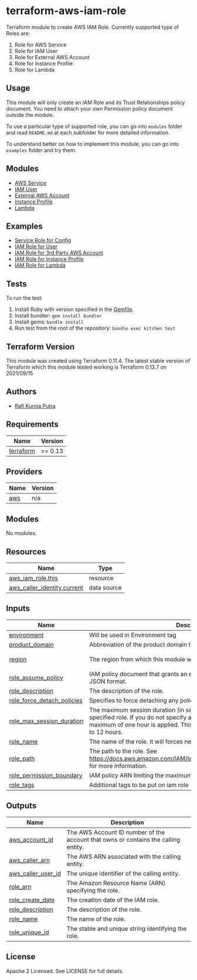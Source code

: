 terraform-aws-iam-role
======================
Terraform module to create AWS IAM Role. 
Currently supported type of Roles are:
1. Role for AWS Service
2. Role for IAM User
3. Role for External AWS Account
4. Role for Instance Profile
5. Role for Lambda


Usage
-----
This module will only create an IAM Role and its Trust Relationships policy document. You need to attach your own Permission policy document outside the module.

To use a particular type of supported role, you can go into `modules` folder and read `README.md` at each subfolder for more detailed information.

To understand better on how to implement this module, you can go into `examples` folder and try them.


Modules
--------
* [AWS Service](https://github.com/traveloka/terraform-aws-iam-role/tree/master/modules/service)
* [IAM User](https://github.com/traveloka/terraform-aws-iam-role/tree/master/modules/user)
* [External AWS Account](https://github.com/traveloka/terraform-aws-iam-role/tree/master/modules/external)
* [Instance Profile](https://github.com/traveloka/terraform-aws-iam-role/tree/master/modules/instance)
* [Lambda](https://github.com/traveloka/terraform-aws-iam-role/tree/master/modules/lambda)


Examples
--------
* [Service Role for Config](https://github.com/traveloka/terraform-aws-iam-role/tree/master/examples/aws-service-config)
* [IAM Role for User](https://github.com/traveloka/terraform-aws-iam-role/tree/master/examples/user-iam)
* [IAM Role for 3rd Party AWS Account](https://github.com/traveloka/terraform-aws-iam-role/tree/master/examples/external-account)
* [IAM Role for Instance Profile](https://github.com/traveloka/terraform-aws-iam-role/tree/master/examples/instance-profile)
* [IAM Role for Lambda](https://github.com/traveloka/terraform-aws-iam-role/tree/master/examples/lambda-role)


Tests
-----
To run the test:
1. Install Ruby with version specified in the [Gemfile](https://github.com/traveloka/terraform-aws-iam-role/tree/master/Gemfile).
2. Install bundler: `gem install bundler`
3. Install gems: `bundle install`
4. Run test from the root of the repository: `bundle exec kitchen test`


Terraform Version
-----------------
This module was created using Terraform 0.11.4. 
The latest stable version of Terraform which this module tested working is Terraform 0.13.7 on 2021/09/15


Authors
-------
* [Rafi Kurnia Putra](https://github.com/rafikurnia)


<!-- BEGINNING OF PRE-COMMIT-TERRAFORM DOCS HOOK -->
## Requirements

| Name | Version |
|------|---------|
| <a name="requirement_terraform"></a> [terraform](#requirement\_terraform) | >= 0.13 |

## Providers

| Name | Version |
|------|---------|
| <a name="provider_aws"></a> [aws](#provider\_aws) | n/a |

## Modules

No modules.

## Resources

| Name | Type |
|------|------|
| [aws_iam_role.this](https://registry.terraform.io/providers/hashicorp/aws/latest/docs/resources/iam_role) | resource |
| [aws_caller_identity.current](https://registry.terraform.io/providers/hashicorp/aws/latest/docs/data-sources/caller_identity) | data source |

## Inputs

| Name | Description | Type | Default | Required |
|------|-------------|------|---------|:--------:|
| <a name="input_environment"></a> [environment](#input\_environment) | Will be used in Environment tag | `string` | n/a | yes |
| <a name="input_product_domain"></a> [product\_domain](#input\_product\_domain) | Abbreviation of the product domain the created resources belong to | `string` | n/a | yes |
| <a name="input_region"></a> [region](#input\_region) | The region from which this module will be executed | `string` | `"ap-southeast-1"` | no |
| <a name="input_role_assume_policy"></a> [role\_assume\_policy](#input\_role\_assume\_policy) | IAM policy document that grants an entity permission to assume the role in JSON format. | `string` | n/a | yes |
| <a name="input_role_description"></a> [role\_description](#input\_role\_description) | The description of the role. | `string` | n/a | yes |
| <a name="input_role_force_detach_policies"></a> [role\_force\_detach\_policies](#input\_role\_force\_detach\_policies) | Specifies to force detaching any policies the role has before destroying it. | `bool` | `false` | no |
| <a name="input_role_max_session_duration"></a> [role\_max\_session\_duration](#input\_role\_max\_session\_duration) | The maximum session duration (in seconds) that you want to set for the specified role. If you do not specify a value for this setting, the default maximum of one hour is applied. This setting can have a value from 1 hour to 12 hours. | `number` | `3600` | no |
| <a name="input_role_name"></a> [role\_name](#input\_role\_name) | The name of the role. It will forces new resource on change. | `string` | n/a | yes |
| <a name="input_role_path"></a> [role\_path](#input\_role\_path) | The path to the role. See https://docs.aws.amazon.com/IAM/latest/UserGuide/Using_Identifiers.html for more information. | `string` | `"/"` | no |
| <a name="input_role_permission_boundary"></a> [role\_permission\_boundary](#input\_role\_permission\_boundary) | IAM policy ARN limiting the maximum access this role can have | `string` | `""` | no |
| <a name="input_role_tags"></a> [role\_tags](#input\_role\_tags) | Additional tags to be put on iam role | `map(string)` | `{}` | no |

## Outputs

| Name | Description |
|------|-------------|
| <a name="output_aws_account_id"></a> [aws\_account\_id](#output\_aws\_account\_id) | The AWS Account ID number of the account that owns or contains the calling entity. |
| <a name="output_aws_caller_arn"></a> [aws\_caller\_arn](#output\_aws\_caller\_arn) | The AWS ARN associated with the calling entity. |
| <a name="output_aws_caller_user_id"></a> [aws\_caller\_user\_id](#output\_aws\_caller\_user\_id) | The unique identifier of the calling entity. |
| <a name="output_role_arn"></a> [role\_arn](#output\_role\_arn) | The Amazon Resource Name (ARN) specifying the role. |
| <a name="output_role_create_date"></a> [role\_create\_date](#output\_role\_create\_date) | The creation date of the IAM role. |
| <a name="output_role_description"></a> [role\_description](#output\_role\_description) | The description of the role. |
| <a name="output_role_name"></a> [role\_name](#output\_role\_name) | The name of the role. |
| <a name="output_role_unique_id"></a> [role\_unique\_id](#output\_role\_unique\_id) | The stable and unique string identifying the role. |
<!-- END OF PRE-COMMIT-TERRAFORM DOCS HOOK -->


License
-------
Apache 2 Licensed. See LICENSE for full details.
